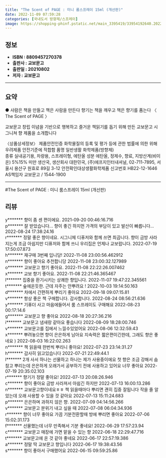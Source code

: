 ```yaml
---
title: "The Scent of PAGE : 미니 룸스프레이 15ml (개선판)"
date: 2022-11-09 07:59:28
categories: [국내도서 방향제/스프레이]
image: https://shopping-phinf.pstatic.net/main_3395419/33954192640.20220816093801.jpg
---
```


## **정보**

- **ISBN : 8809457270378**
- **출판사 : 교보문고**
- **출판일 : 20210802**
- **저자 : 교보문고**

------



## **요약**



● 사람은 책을 만들고 책은 사람을 만든다
향기는 책을 깨우고 책은 향기를 품는다
〈 The Scent of PAGE 〉

교보문고 창립 이념을 기반으로
행복하고 즐거운 책읽기를 돕기 위해 만든
교보문고 시그니쳐 향 제품을 소개합니다

〈상품상세정보〉
제품안전인증  화학물질의 등록 및 평가 등에 관한 법률에 의한 위해우려제품 안전기준에 적합함
품명  일반생활 화학제품(방향제)  
종류  실내공기용, 차량용, 스프레이형, 에탄올
성분  에탄올, 정제수, 향료, 지방산계(비이온) 5%15% 미만
생산국, 생산회사  대한민국, (주)에프지인터내셔널, 02-711-7895, 서울시 용산구 원효로 89길 3-12
안전확인대상생활화학제품 신고번호  HB22-12-1646
AS책임자  교보문고 / 1544-1900



------

#The Scent of PAGE : 미니 룸스프레이 15ml (개선판)


## **리뷰** 

  y******* 향이 좀 센 편이에요. 2021-09-20 00:46:16.716 <br/>  p******* 잘 받았습니다... 향이 좋긴 하지먼 가격의 부담이 있고 발산이 빠릅니다... 2022-08-24 17:38:24.16 <br/>  r******* 정말 좋은 향이네요.
시그니체 디퓨저와 함께 쓰면 최곱니다.
향이 금방 사라지는게 조금 아쉽지만 디퓨저와 함께 쓰니 우리집은 언제나 교보랍니다. 2022-07-19 17:50:07.873 <br/>  h******* 재구매 3번째 입니당! 2022-11-08 23:00:56.462912 <br/>  n******* 향이 좋아요 추천합니당 2022-11-08 23:00:32.127989 <br/>  o******* 교보문고 향기 좋아요. 2022-11-08 22:22:26.007462 <br/>  x******* 교보 향기 좋아요. 2022-11-08 22:21:46.365467 <br/>  l******* 집중을 환기시키는 상쾌한 향입니다. 2022-11-07 19:47:22.345561 <br/>  t******* 숲에온듯한. 근데 자주는 안뿌려요 ! 2022-10-03 19:14:50.163 <br/>  d******* 차에서 간편하게 뿌리기 좋아요 2022-09-18 09:07:15.81 <br/>  v******* 항상 좋은 책 구매합니다. 감사합니다. 2022-08-24 08:56:21.636 <br/>  y******* 기퓨더 사고 마음에들어서 룸 스프레이도 구매해요 2022-08-23 00:17:14.6 <br/>  g******* 교보문고 향 좋아요 2022-08-18 20:27:36.216 <br/>  i******* 교보문고 냄새랑 같아요 좋습니다 2022-08-09 18:28:00.746 <br/>  v******* 교보문고를 집에서 느낄수있었어요 2022-08-06 12:32:59.43 <br/>  x******* 뿌려놓으면 향이 은은하게 남아요
지속력은 짧은편이긴한데, 그래도 향은 좋네요 ) 2022-08-03 16:22:02.263 <br/>  n******* 책 읽을때 한번씩 뿌리니 좋아요! 2022-07-23 23:14:31.27 <br/>  h******* 감사히 읽고있습니다 2022-07-21 22:49:44.1 <br/>  l******* 2개 사서 하나는 선물하고 하나는 제가 사용중이에요
첫 향은 조금 강해서 숨 참고 뿌리는데 은은하게 오래가서 공부하기 전에 사용하고 있어요 너무 좋아요 2022-07-19 20:35:02.103 <br/>  r******* 향기가 정말 좋아요! 2022-07-13 20:08:26.946 <br/>  c******* 향이 좋아요 금방 사라져서 아쉽긴 하지만 2022-07-13 16:00:13.286 <br/>  n******* 교보문고향이네요ㅎㅎ
책 읽을때마다 뿌리면 괜히 집중 잘됩니다
작을 줄 알았는데 오래 사용할 수 있을 것 같아요 2022-07-13 15:11:24.683 <br/>  p******* 은은하며 과하지 않은 향. 2022-07-09 04:14:56.266 <br/>  v******* 교보문고 분위기 내고 싶을 때 2022-07-08 06:04:34.936 <br/>  r******* 향이 너무 좋아요 가끔 기분전환할때 방에 뿌리면 좋아요 2022-07-06 15:02:31.173 <br/>  f******* 선물했는데 너무 만족해서 기분 좋네요! 2022-06-29 17:57:23.94 <br/>  c******* 교보문고 매장에 가면 맡을 수 있는 향 2022-06-18 22:29:47.716 <br/>  t******* 교보문고에 온 것 같아 좋네요 2022-06-17 22:57:19.386 <br/>  a******* 정말 딱 교보문고 향입니다 2022-06-17 19:38:43.56 <br/>  s******* 향이 좋아서 구매했어요 2022-06-15 09:59:25.86 <br/>